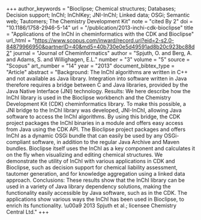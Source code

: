 +++
author_keywords = "Bioclipse;  Chemical structures;  Databases;  Decision support;  InChI;  InChIKey;  JNI-InChI;  Linked data;  OSGi;  Semantic web;  Tautomers;  The Chemistry Development Kit"
note = "cited By 2"
doi = "10.1186/1758-2946-5-14"
url = "/publication/2013-inchi-cdk-bioclipse"
title = "Applications of the InChI in cheminformatics with the CDK and Bioclipse"
url_html = "https://www.scopus.com/inward/record.uri?eid=2-s2.0-84879966950&partnerID=40&md5=40b730e0e5d49591ad8b20c923bc88d2"
journal = "Journal of Cheminformatics"
author = "Spjuth, O. and Berg, A. and Adams, S. and Willighagen, E.L."
number = "3"
volume = "5"
source = "Scopus"
art_number = "14"
year = "2013"
document_bibtex_type = "Article"
abstract = "Background: The InChI algorithms are written in C++ and not available as Java library. Integration into software written in Java therefore requires a bridge between C and Java libraries, provided by the Java Native Interface (JNI) technology. Results: We here describe how the InChI library is used in the Bioclipse workbench and the Chemistry Development Kit (CDK) cheminformatics library. To make this possible, a JNI bridge to the InChI library was developed, JNI-InChI, allowing Java software to access the InChI algorithms. By using this bridge, the CDK project packages the InChI binaries in a module and offers easy access from Java using the CDK API. The Bioclipse project packages and offers InChI as a dynamic OSGi bundle that can easily be used by any OSGi-compliant software, in addition to the regular Java Archive and Maven bundles. Bioclipse itself uses the InChI as a key component and calculates it on the fly when visualizing and editing chemical structures. We demonstrate the utility of InChI with various applications in CDK and Bioclipse, such as decision support for chemical liability assessment, tautomer generation, and for knowledge aggregation using a linked data approach. Conclusions: These results show that the InChI library can be used in a variety of Java library dependency solutions, making the functionality easily accessible by Java software, such as in the CDK. The applications show various ways the InChI has been used in Bioclipse, to enrich its functionality. \u00a9 2013 Spjuth et al.; licensee Chemistry Central Ltd."
+++


